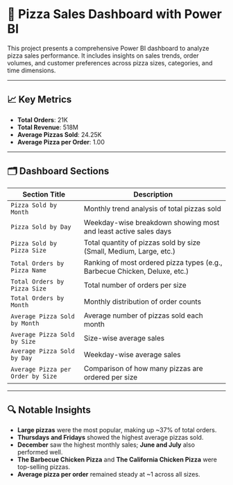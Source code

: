 # 🍕 Pizza Sales Dashboard with Power BI

This project presents a comprehensive Power BI dashboard to analyze pizza sales performance. It includes insights on sales trends, order volumes, and customer preferences across pizza sizes, categories, and time dimensions.

---

## 📈 Key Metrics

- **Total Orders**: 21K
- **Total Revenue**: 518M
- **Average Pizzas Sold**: 24.25K
- **Average Pizza per Order**: 1.00

---

## 🗂 Dashboard Sections

| Section Title                   | Description                                                                 |
|---------------------------------|-----------------------------------------------------------------------------|
| `Pizza Sold by Month`           | Monthly trend analysis of total pizzas sold                                |
| `Pizza Sold by Day`             | Weekday-wise breakdown showing most and least active sales days            |
| `Pizza Sold by Pizza Size`      | Total quantity of pizzas sold by size (Small, Medium, Large, etc.)         |
| `Total Orders by Pizza Name`    | Ranking of most ordered pizza types (e.g., Barbecue Chicken, Deluxe, etc.)|
| `Total Orders by Pizza Size`    | Total number of orders per size                                            |
| `Total Orders by Month`         | Monthly distribution of order counts                                       |
| `Average Pizza Sold by Month`   | Average number of pizzas sold each month                                   |
| `Average Pizza Sold by Size`    | Size-wise average sales                                                    |
| `Average Pizza Sold by Day`     | Weekday-wise average sales                                                 |
| `Average Pizza per Order by Size`| Comparison of how many pizzas are ordered per size                        |

---

## 🔍 Notable Insights

- **Large pizzas** were the most popular, making up ~37% of total orders.
- **Thursdays and Fridays** showed the highest average pizzas sold.
- **December** saw the highest monthly sales; **June and July** also performed well.
- **The Barbecue Chicken Pizza** and **The California Chicken Pizza** were top-selling pizzas.
- **Average pizza per order** remained steady at ~1 across all sizes.

